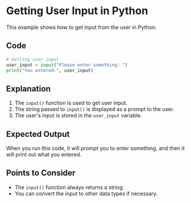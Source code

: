# Getting User Input in Python

This example shows how to get input from the user in Python.

## Code

```python
# Getting user input
user_input = input("Please enter something: ")
print("You entered:", user_input)
```

## Explanation

1. The `input()` function is used to get user input.
2. The string passed to `input()` is displayed as a prompt to the user.
3. The user's input is stored in the `user_input` variable.

## Expected Output

When you run this code, it will prompt you to enter something, and then it will print out what you entered.

## Points to Consider

- The `input()` function always returns a string.
- You can convert the input to other data types if necessary.
